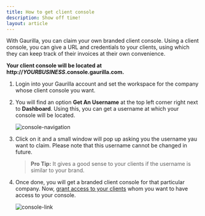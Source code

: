 ```yaml
---
title: How to get client console
description: Show off time!
layout: article
---
```

With Gaurilla, you can claim your own branded client console. Using a client console, you can give a URL and credentials to your clients, using which they can keep track of their invoices at their own convenience.

**Your client console will be located at http://*YOURBUSINESS*.console.gaurilla.com.**

1. Login into your Gaurilla account and set the workspace for the company whose client console you want.

2. You will find an option **Get An Username** at the top left corner right next to **Dashboard**. Using this, you can get a username at which your console will be located.

	![console-navigation]({{site.url}}/images/dashboard/console-navigation.png)

3. Click on it and a small window will pop up asking you the username yau want to claim. Please note that this username cannot be changed in future.

	> **Pro Tip:** It gives a good sense to your clients if the username is similar to your brand.

4. Once done, you will get a branded client console for that particular company. Now, [grant access to your clients]({{site.url}}/articles/how-to-grant-access-to-clients-for-console) whom you want to have access to your console.

	![console-link]({{site.url}}/images/dashboard/console.png)

